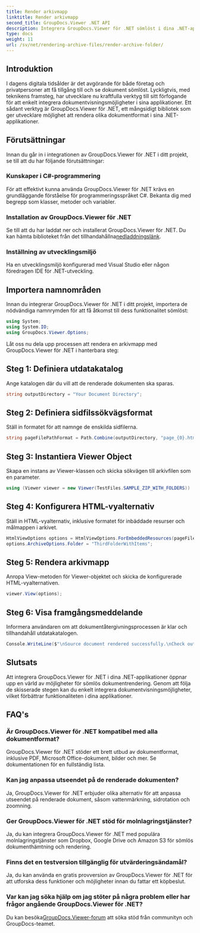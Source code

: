 ```yaml
---
title: Render arkivmapp
linktitle: Render arkivmapp
second_title: GroupDocs.Viewer .NET API
description: Integrera GroupDocs.Viewer för .NET sömlöst i dina .NET-applikationer för effektiv dokumentåtergivning och visningsmöjligheter.
type: docs
weight: 11
url: /sv/net/rendering-archive-files/render-archive-folder/
---
```

## Introduktion
I dagens digitala tidsålder är det avgörande för både företag och privatpersoner att få tillgång till och se dokument sömlöst. Lyckligtvis, med teknikens framsteg, har utvecklare nu kraftfulla verktyg till sitt förfogande för att enkelt integrera dokumentvisningsmöjligheter i sina applikationer. Ett sådant verktyg är GroupDocs.Viewer för .NET, ett mångsidigt bibliotek som ger utvecklare möjlighet att rendera olika dokumentformat i sina .NET-applikationer.
## Förutsättningar
Innan du går in i integrationen av GroupDocs.Viewer för .NET i ditt projekt, se till att du har följande förutsättningar:
### Kunskaper i C#-programmering
För att effektivt kunna använda GroupDocs.Viewer för .NET krävs en grundläggande förståelse för programmeringsspråket C#. Bekanta dig med begrepp som klasser, metoder och variabler.
### Installation av GroupDocs.Viewer för .NET
Se till att du har laddat ner och installerat GroupDocs.Viewer för .NET. Du kan hämta biblioteket från det tillhandahållna[nedladdningslänk](https://releases.groupdocs.com/viewer/net/).
### Inställning av utvecklingsmiljö
Ha en utvecklingsmiljö konfigurerad med Visual Studio eller någon föredragen IDE för .NET-utveckling.

## Importera namnområden
Innan du integrerar GroupDocs.Viewer för .NET i ditt projekt, importera de nödvändiga namnrymden för att få åtkomst till dess funktionalitet sömlöst:
```csharp
using System;
using System.IO;
using GroupDocs.Viewer.Options;
```

Låt oss nu dela upp processen att rendera en arkivmapp med GroupDocs.Viewer för .NET i hanterbara steg:
## Steg 1: Definiera utdatakatalog
Ange katalogen där du vill att de renderade dokumenten ska sparas.
```csharp
string outputDirectory = "Your Document Directory";
```
## Steg 2: Definiera sidfilssökvägsformat
Ställ in formatet för att namnge de enskilda sidfilerna.
```csharp
string pageFilePathFormat = Path.Combine(outputDirectory, "page_{0}.html");
```
## Steg 3: Instantiera Viewer Object
Skapa en instans av Viewer-klassen och skicka sökvägen till arkivfilen som en parameter.
```csharp
using (Viewer viewer = new Viewer(TestFiles.SAMPLE_ZIP_WITH_FOLDERS))
```
## Steg 4: Konfigurera HTML-vyalternativ
Ställ in HTML-vyalternativ, inklusive formatet för inbäddade resurser och målmappen i arkivet.
```csharp
HtmlViewOptions options = HtmlViewOptions.ForEmbeddedResources(pageFilePathFormat);
options.ArchiveOptions.Folder = "ThirdFolderWithItems";
```
## Steg 5: Rendera arkivmapp
Anropa View-metoden för Viewer-objektet och skicka de konfigurerade HTML-vyalternativen.
```csharp
viewer.View(options);
```
## Steg 6: Visa framgångsmeddelande
Informera användaren om att dokumentåtergivningsprocessen är klar och tillhandahåll utdatakatalogen.
```csharp
Console.WriteLine($"\nSource document rendered successfully.\nCheck output in {outputDirectory}.");
```

## Slutsats
Att integrera GroupDocs.Viewer för .NET i dina .NET-applikationer öppnar upp en värld av möjligheter för sömlös dokumentrendering. Genom att följa de skisserade stegen kan du enkelt integrera dokumentvisningsmöjligheter, vilket förbättrar funktionaliteten i dina applikationer.
## FAQ's
### Är GroupDocs.Viewer för .NET kompatibel med alla dokumentformat?
GroupDocs.Viewer för .NET stöder ett brett utbud av dokumentformat, inklusive PDF, Microsoft Office-dokument, bilder och mer. Se dokumentationen för en fullständig lista.
### Kan jag anpassa utseendet på de renderade dokumenten?
Ja, GroupDocs.Viewer för .NET erbjuder olika alternativ för att anpassa utseendet på renderade dokument, såsom vattenmärkning, sidrotation och zoomning.
### Ger GroupDocs.Viewer för .NET stöd för molnlagringstjänster?
Ja, du kan integrera GroupDocs.Viewer för .NET med populära molnlagringstjänster som Dropbox, Google Drive och Amazon S3 för sömlös dokumenthämtning och rendering.
### Finns det en testversion tillgänglig för utvärderingsändamål?
Ja, du kan använda en gratis provversion av GroupDocs.Viewer för .NET för att utforska dess funktioner och möjligheter innan du fattar ett köpbeslut.
### Var kan jag söka hjälp om jag stöter på några problem eller har frågor angående GroupDocs.Viewer för .NET?
 Du kan besöka[GroupDocs.Viewer-forum](https://forum.groupdocs.com/c/viewer/9) att söka stöd från communityn och GroupDocs-teamet.